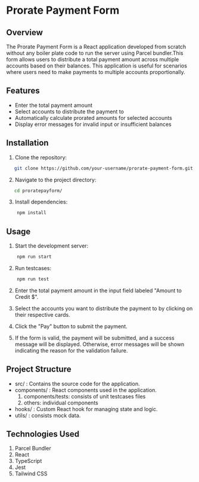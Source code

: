# Prorate Payment Form

## Overview

The Prorate Payment Form is a React application developed from scratch without any boiler plate code to run the server using Parcel bundler.This form allows users to distribute a total payment amount across multiple accounts based on their balances. This application is useful for scenarios where users need to make payments to multiple accounts proportionally.

## Features

- Enter the total payment amount
- Select accounts to distribute the payment to
- Automatically calculate prorated amounts for selected accounts
- Display error messages for invalid input or insufficient balances

## Installation

1. Clone the repository:

```bash
   git clone https://github.com/your-username/prorate-payment-form.git
```

2. Navigate to the project directory:

```bash
   cd proratepayform/
```

3. Install dependencies:

```bash
    npm install
```

## Usage

1. Start the development server:

```bash
    npm run start
```
2. Run testcases:

```bash
    npm run test
```

2. Enter the total payment amount in the input field labeled "Amount to Credit $".

3. Select the accounts you want to distribute the payment to by clicking on their respective cards.

4. Click the "Pay" button to submit the payment.

5. If the form is valid, the payment will be submitted, and a success message will be displayed. Otherwise, error messages will be shown indicating the reason for the validation failure.

## Project Structure

- src/ : Contains the source code for the application.
- components/ : React components used in the application.
  1. components/tests: consists of unit testcases files
  2. others: individual components
- hooks/ : Custom React hook for managing state and logic.
- utils/ : consists mock data.

## Technologies Used

1. Parcel Bundler 
2. React
3. TypeScript
4. Jest
5. Tailwind CSS
